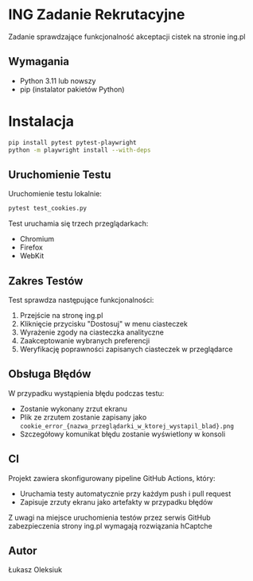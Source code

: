 # ING Zadanie Rekrutacyjne

Zadanie sprawdzające funkcjonalność akceptacji cistek na stronie ing.pl

## Wymagania

- Python 3.11 lub nowszy
- pip (instalator pakietów Python)

# Instalacja

```bash
pip install pytest pytest-playwright
python -m playwright install --with-deps
```

## Uruchomienie Testu

Uruchomienie testu lokalnie:
```bash
pytest test_cookies.py
```
Test uruchamia się trzech przeglądarkach:
- Chromium
- Firefox
- WebKit

## Zakres Testów

Test sprawdza następujące funkcjonalności:
1. Przejście na stronę ing.pl
2. Kliknięcie przycisku "Dostosuj" w menu ciasteczek
3. Wyrażenie zgody na ciasteczka analityczne
4. Zaakceptowanie wybranych preferencji
5. Weryfikację poprawności zapisanych ciasteczek w przeglądarce

## Obsługa Błędów

W przypadku wystąpienia błędu podczas testu:
- Zostanie wykonany zrzut ekranu
- Plik ze zrzutem zostanie zapisany jako `cookie_error_{nazwa_przeglądarki_w_ktorej_wystapil_blad}.png`
- Szczegółowy komunikat błędu zostanie wyświetlony w konsoli

## CI

Projekt zawiera skonfigurowany pipeline GitHub Actions, który:
- Uruchamia testy automatycznie przy każdym push i pull request
- Zapisuje zrzuty ekranu jako artefakty w przypadku błędów

Z uwagi na miejsce uruchomienia testów przez serwis GitHub zabezpieczenia strony ing.pl wymagają rozwiązania hCaptche

## Autor

Łukasz Oleksiuk
